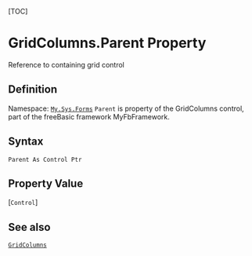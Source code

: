 [TOC]
# GridColumns.Parent Property
Reference to containing grid control
## Definition
Namespace: [`My.Sys.Forms`](My.Sys.Forms.md)
`Parent` is property of the GridColumns control, part of the freeBasic framework MyFbFramework.
## Syntax
```freeBasic
Parent As Control Ptr
```
## Property Value
[`Control`]
## See also
[`GridColumns`](GridColumns.md)
